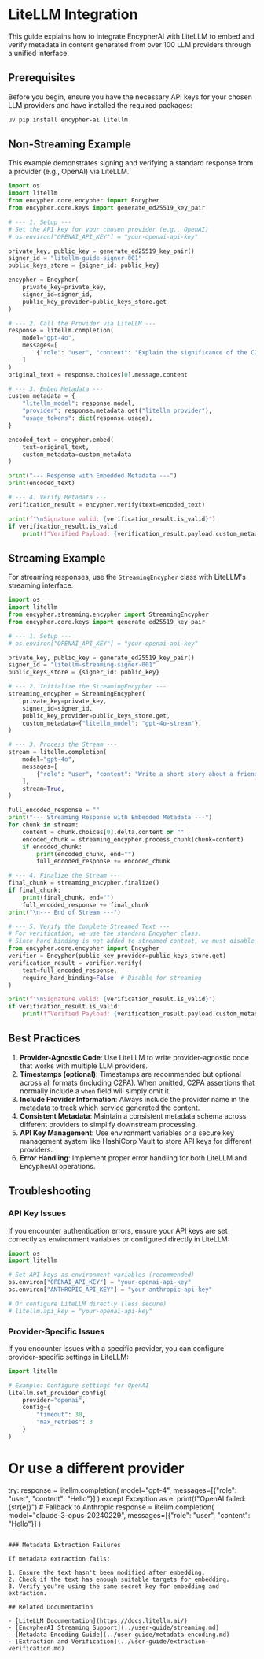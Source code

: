 # LiteLLM Integration

This guide explains how to integrate EncypherAI with LiteLLM to embed and verify metadata in content generated from over 100 LLM providers through a unified interface.

## Prerequisites

Before you begin, ensure you have the necessary API keys for your chosen LLM providers and have installed the required packages:

```bash
uv pip install encypher-ai litellm
```

## Non-Streaming Example

This example demonstrates signing and verifying a standard response from a provider (e.g., OpenAI) via LiteLLM.

```python
import os
import litellm
from encypher.core.encypher import Encypher
from encypher.core.keys import generate_ed25519_key_pair

# --- 1. Setup ---
# Set the API key for your chosen provider (e.g., OpenAI)
# os.environ["OPENAI_API_KEY"] = "your-openai-api-key"

private_key, public_key = generate_ed25519_key_pair()
signer_id = "litellm-guide-signer-001"
public_keys_store = {signer_id: public_key}

encypher = Encypher(
    private_key=private_key,
    signer_id=signer_id,
    public_key_provider=public_keys_store.get
)

# --- 2. Call the Provider via LiteLLM ---
response = litellm.completion(
    model="gpt-4o",
    messages=[
        {"role": "user", "content": "Explain the significance of the C2PA standard."}
    ]
)
original_text = response.choices[0].message.content

# --- 3. Embed Metadata ---
custom_metadata = {
    "litellm_model": response.model,
    "provider": response.metadata.get("litellm_provider"),
    "usage_tokens": dict(response.usage),
}

encoded_text = encypher.embed(
    text=original_text,
    custom_metadata=custom_metadata
)

print("--- Response with Embedded Metadata ---")
print(encoded_text)

# --- 4. Verify Metadata ---
verification_result = encypher.verify(text=encoded_text)

print(f"\nSignature valid: {verification_result.is_valid}")
if verification_result.is_valid:
    print(f"Verified Payload: {verification_result.payload.custom_metadata}")
```

## Streaming Example

For streaming responses, use the `StreamingEncypher` class with LiteLLM's streaming interface.

```python
import os
import litellm
from encypher.streaming.encypher import StreamingEncypher
from encypher.core.keys import generate_ed25519_key_pair

# --- 1. Setup ---
# os.environ["OPENAI_API_KEY"] = "your-openai-api-key"

private_key, public_key = generate_ed25519_key_pair()
signer_id = "litellm-streaming-signer-001"
public_keys_store = {signer_id: public_key}

# --- 2. Initialize the StreamingEncypher ---
streaming_encypher = StreamingEncypher(
    private_key=private_key,
    signer_id=signer_id,
    public_key_provider=public_keys_store.get,
    custom_metadata={"litellm_model": "gpt-4o-stream"},
)

# --- 3. Process the Stream ---
stream = litellm.completion(
    model="gpt-4o",
    messages=[
        {"role": "user", "content": "Write a short story about a friendly robot."}
    ],
    stream=True,
)

full_encoded_response = ""
print("--- Streaming Response with Embedded Metadata ---")
for chunk in stream:
    content = chunk.choices[0].delta.content or ""
    encoded_chunk = streaming_encypher.process_chunk(chunk=content)
    if encoded_chunk:
        print(encoded_chunk, end="")
        full_encoded_response += encoded_chunk

# --- 4. Finalize the Stream ---
final_chunk = streaming_encypher.finalize()
if final_chunk:
    print(final_chunk, end="")
    full_encoded_response += final_chunk
print("\n--- End of Stream ---")

# --- 5. Verify the Complete Streamed Text ---
# For verification, we use the standard Encypher class.
# Since hard binding is not added to streamed content, we must disable it during verification.
from encypher.core.encypher import Encypher
verifier = Encypher(public_key_provider=public_keys_store.get)
verification_result = verifier.verify(
    text=full_encoded_response,
    require_hard_binding=False  # Disable for streaming
)

print(f"\nSignature valid: {verification_result.is_valid}")
if verification_result.is_valid:
    print(f"Verified Payload: {verification_result.payload.custom_metadata}")
```

## Best Practices

1.  **Provider-Agnostic Code**: Use LiteLLM to write provider-agnostic code that works with multiple LLM providers.
2.  **Timestamps (optional)**: Timestamps are recommended but optional across all formats (including C2PA). When omitted, C2PA assertions that normally include a `when` field will simply omit it.
3.  **Include Provider Information**: Always include the provider name in the metadata to track which service generated the content.
4.  **Consistent Metadata**: Maintain a consistent metadata schema across different providers to simplify downstream processing.
5.  **API Key Management**: Use environment variables or a secure key management system like HashiCorp Vault to store API keys for different providers.
6.  **Error Handling**: Implement proper error handling for both LiteLLM and EncypherAI operations.

## Troubleshooting

### API Key Issues

If you encounter authentication errors, ensure your API keys are set correctly as environment variables or configured directly in LiteLLM:

```python
import os
import litellm

# Set API keys as environment variables (recommended)
os.environ["OPENAI_API_KEY"] = "your-openai-api-key"
os.environ["ANTHROPIC_API_KEY"] = "your-anthropic-api-key"

# Or configure LiteLLM directly (less secure)
# litellm.api_key = "your-openai-api-key"
```

### Provider-Specific Issues

If you encounter issues with a specific provider, you can configure provider-specific settings in LiteLLM:

```python
import litellm

# Example: Configure settings for OpenAI
litellm.set_provider_config(
    provider="openai",
    config={
        "timeout": 30,
        "max_retries": 3
    }
)
```
# Or use a different provider
try:
    response = litellm.completion(
        model="gpt-4",
        messages=[{"role": "user", "content": "Hello"}]
    )
except Exception as e:
    print(f"OpenAI failed: {str(e)}")
    # Fallback to Anthropic
    response = litellm.completion(
        model="claude-3-opus-20240229",
        messages=[{"role": "user", "content": "Hello"}]
    )
```

### Metadata Extraction Failures

If metadata extraction fails:

1. Ensure the text hasn't been modified after embedding.
2. Check if the text has enough suitable targets for embedding.
3. Verify you're using the same secret key for embedding and extraction.

## Related Documentation

- [LiteLLM Documentation](https://docs.litellm.ai/)
- [EncypherAI Streaming Support](../user-guide/streaming.md)
- [Metadata Encoding Guide](../user-guide/metadata-encoding.md)
- [Extraction and Verification](../user-guide/extraction-verification.md)
